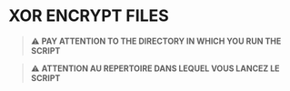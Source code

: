 # XOR ENCRYPT FILES

> :warning: **PAY ATTENTION TO THE DIRECTORY IN WHICH YOU RUN THE SCRIPT**

> :warning: **ATTENTION AU REPERTOIRE DANS LEQUEL VOUS LANCEZ LE SCRIPT**
